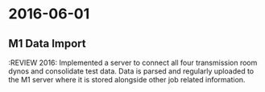 # 2016-06-01

## M1 Data Import
:REVIEW 2016:
Implemented a server to connect all four transmission room dynos and consolidate test data. Data is parsed and regularly uploaded to the M1 server where it is stored alongside other job related information.
